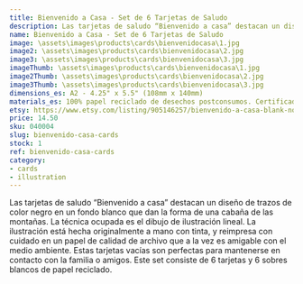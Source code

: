 ```yaml
---
title: Bienvenido a Casa - Set de 6 Tarjetas de Saludo
description: Las tarjetas de saludo “Bienvenido a casa” destacan un diseño de trazos de color negro en un fondo blanco que dan la forma de una cabaña de las montañas. La técnica ocupada es el dibujo de ilustración lineal. La ilustración está hecha originalmente a mano con tinta, y reimpresa con cuidado en un papel de calidad de archivo que a la vez es amigable con el medio ambiente.
name: Bienvenido a Casa - Set de 6 Tarjetas de Saludo
image: \assets\images\products\cards\bienvenidocasa\1.jpg
image2: \assets\images\products\cards\bienvenidocasa\2.jpg
image3: \assets\images\products\cards\bienvenidocasa\3.jpg
imageThumb: \assets\images\products\cards\bienvenidocasa\1.jpg
image2Thumb: \assets\images\products\cards\bienvenidocasa\2.jpg
image3Thumb: \assets\images\products\cards\bienvenidocasa\3.jpg
dimensions_es: A2 - 4.25" x 5.5" (108mm x 140mm)
materials_es: 100% papel reciclado de desechos postconsumos. Certificado FSC.
etsy: https://www.etsy.com/listing/905146257/bienvenido-a-casa-blank-note-card-set-5
price: 14.50
sku: 040004
slug: bienvenido-casa-cards
stock: 1
ref: bienvenido-casa-cards
category:
- cards
- illustration
---
```

Las tarjetas de saludo “Bienvenido a casa” destacan un diseño de trazos de color negro en un fondo blanco que dan la forma de una cabaña de las montañas. La técnica ocupada es el dibujo de ilustración lineal. La ilustración está hecha originalmente a mano con tinta, y reimpresa con cuidado en un papel de calidad de archivo que a la vez es amigable con el medio ambiente. Estas tarjetas vacías son perfectas para mantenerse en contacto con la familia o amigos. Este set consiste de 6 tarjetas y 6 sobres blancos de papel reciclado.
